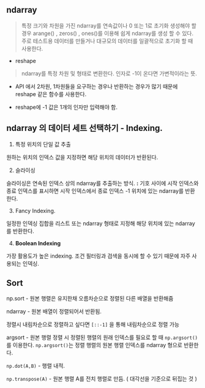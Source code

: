 ## ndarray

> 특정 크기와 차원을 가진 ndarray를 연속값이나 0 또는 1로 초기화 생성해야 할 경우 arange() , zeros() , ones()를 이용해 쉽게 ndarray를 생성 할 수 있다. 주로 테스트용 데이터를 만들거나 대규모의 데이터를 일괄적으로 초기화 할 때 사용한다.

- reshape

> ndarray를 특정 차원 및 형태로 변환한다. 인자로 -1이 온다면 가변적이라는 뜻.

- API 에서 2차원, 1차원들을 요구하는 경우나 반환하는 경우가 많기 때문에 reshape 같은 함수를 사용한다.

- reshape에 -1 값은 1개의 인자만 입력해야 함.

## ndarray 의 데이터 세트 선택하기 - Indexing.

1. 특정 위치의 단일 값 추출 

원하는 위치의 인덱스 값을 지정하면 해당 위치의 데이터가 반환된다.

2. 슬라이싱

슬라이싱은 연속된 인덱스 상의 ndarray를 추출하는 방식. **:** 기호 사이에 시작 인덱스와 종료 인덱스를 표시하면 시작 인덱스에서 종료 인덱스 -1 위치에 있는 ndarray를 반환한다.

3. Fancy Indexing.

일정한 인덱싱 집합을 리스트 또는 ndarray 형태로 지정해 해당 위치에 있는 ndarray를 반환한다.

4. **Boolean Indexing**

가장 활용도가 높은 indexing. 조건 필터링과 검색을 동시에 할 수 있기 때문에 자주 사용되는 인덱싱.


## Sort

np.sort - 원본 행렬은 유지한채 오름차순으로 정렬된 다른 배열을 반환해줌

ndarray - 원본 배열이 정렬되어서 반환됨.

정렬시 내림차순으로 정렬하고 싶다면 `[::-1]` 을 통해 내림차순으로 정렬 가능

argsort - 원본 행렬 정렬 시 정렬된 행렬의 원래 인덱스를 필요로 할 때 `np.argsort()`를 이용한다. `np.argsort()`는 정렬 행렬의 원본 행렬 인덱스를 ndarray 형으로 반환한다.

`np.dot(A,B)` - 행렬 내적.

`np.transpose(A)` - 원본 행렬 A를 전치 행렬로 만듬. ( 대각선을 기준으로 뒤집는 것 )

